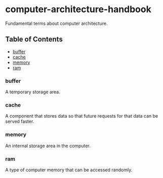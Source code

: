 # computer-architecture-handbook

Fundamental terms about computer architecture.

## Table of Contents
- [buffer](#buffer)
- [cache](#cache)
- [memory](#memory)
- [ram](#ram)

### buffer
A temporary storage area.

### cache
A component that stores data so that future requests for that data can be served faster.

### memory
An internal storage area in the computer.

### ram
A type of computer memory that can be accessed randomly.
